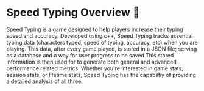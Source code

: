 # Speed Typing Overview 🚄

Speed Typing is a game designed to help players increase their typing speed and accuracy. Developed using c++, Speed Typing tracks essential typing data (characters typed, speed of typing, accuracy, etc) when you are playing. This data, after every game played, is stored in a JSON file; serving as a database and a way for user progress to be saved.This stored information is then used for to generate both general and advanced performance related metrics. Whether you're interested in game stats, session stats, or lifetime stats, Speed Typing has the capabiltiy of providing a detailed analysis of all three.
